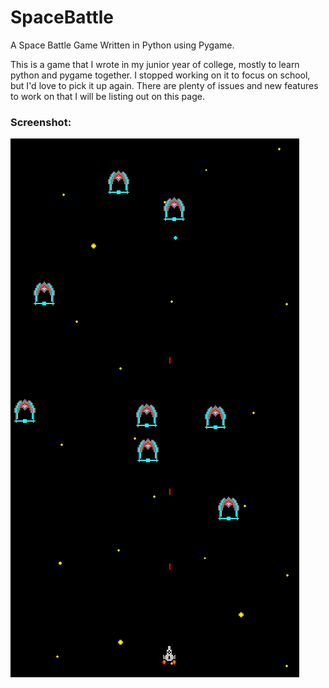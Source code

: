 # SpaceBattle
A Space Battle Game Written in Python using Pygame.

This is a game that I wrote in my junior year of college, mostly to learn python and pygame together. I stopped working on it to focus on school, but I'd love to pick it up again. There are plenty of issues and new features to work on that I will be listing out on this page.
### Screenshot:
![SpaceBattle Screenshot](https://github.com/dagrooms52/SpaceBattle/blob/master/Screenshots/battle.png)
